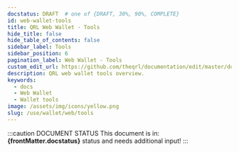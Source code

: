 ```yaml
---
docstatus: DRAFT  # one of {DRAFT, 30%, 90%, COMPLETE}
id: web-wallet-tools
title: QRL Web Wallet - Tools
hide_title: false
hide_table_of_contents: false
sidebar_label: Tools 
sidebar_position: 6
pagination_label: Web Wallet - Tools
custom_edit_url: https://github.com/theqrl/documentation/edit/master/docs/basics/what-is-qrl.md
description: QRL web wallet tools overview. 
keywords:
  - docs
  - Web Wallet
  - Wallet tools
image: /assets/img/icons/yellow.png
slug: /use/wallet/web/tools
---
```


:::caution DOCUMENT STATUS 
<span>This document is in: <b>{frontMatter.docstatus}</b> status and needs additional input!</span>
:::